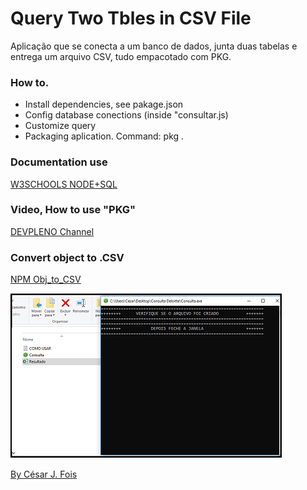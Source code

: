 # Query Two Tbles in CSV File


Aplicação que se conecta a um banco de dados, junta duas tabelas e entrega um arquivo CSV, tudo empacotado com PKG.

### How to.

- Install dependencies, see pakage.json
- Config database conections (inside "consultar.js)
- Customize query
- Packaging aplication.  Command: pkg .

### Documentation use 

[W3SCHOOLS NODE+SQL](https://www.w3schools.com/nodejs/nodejs_mysql_select.asp)

### Video, How to use "PKG"

[DEVPLENO Channel](https://www.youtube.com/watch?v=pZNeUcCPwEs&t=218s)

### Convert object to .CSV

[NPM Obj_to_CSV](https://www.npmjs.com/package/objects-to-csv)


![aplication running](./consulta.png)


[By César J. Fois](https://cesarfois.github.io/)


